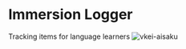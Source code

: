 # Immersion Logger
Tracking items for language learners
![vkei-aisaku](https://github.com/bofus9895/immersion-logger/assets/145042088/23f12ef9-008f-49d4-98eb-e51e0bc18dc7)
